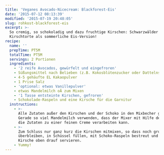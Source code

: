 ```yaml
---
title: 'Veganes Avocado-Nicecream: Blackforest-Eis'
date: '2015-07-12 08:13:39'
modified: '2015-07-19 20:48:05'
slug: rohkost-blackforest-eis
excerpt: >-
  So cremig, so schokoladig und dazu fruchtige Kirschen: Schwarzwälder
  Kirschtorte als sommerliche Eis-Version!
recipe:
  name: ''
  prepTime: PT5M
  totalTime: PT5M
  servings: 2 Portionen
  ingredients:
    - '2 reife Avocados, gewürfelt und eingefroren'
    - Süßungsmittel nach Belieben (z.B. Kokosblütenzucker oder Dattelnsirup)
    - 4-5 gehäufte EL Kakaopulver
    - 1 Prise Salz
    - 'optional: etwas Vanillepulver'
    - etwas Mandelmilch oÄ zum Mixen
    - '1 Tasse entsteinte Kirschen, gefroren'
    - Schokolade-Raspeln und eine Kirsche für die Garnitur
  instructions:
    - >-
      Alle Zutaten außer den Kirschen und der Schoko in den Mixbecher geben.
      Gerade so viel Mandelmilch verwenden, dass der Mixer mit Hilfe des Stößels
      die Zutaten zu einer feinen Creme verarbeiten kann.
    - >-
      Zum Schluss nur ganz kurz die Kirschen mitmixen, so dass noch grobe Stücke
      überbleiben, in Schüssel füllen, mit Schoko-Raspeln bestreut und mit
      Kirsche oben drauf servieren.
    - Yummy!
---
```



